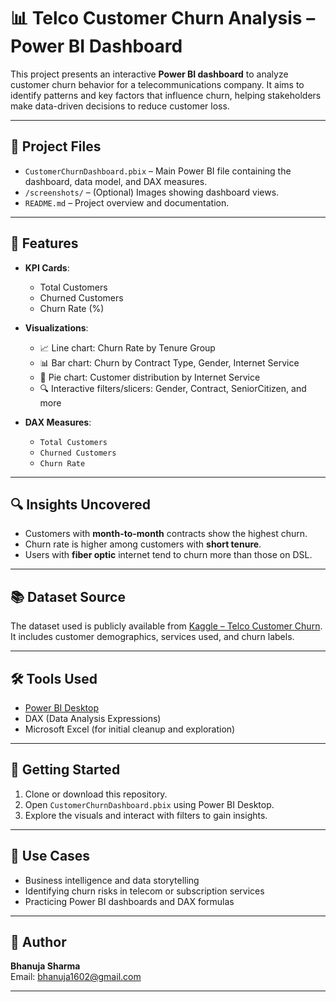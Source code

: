 # 📊 Telco Customer Churn Analysis – Power BI Dashboard

This project presents an interactive **Power BI dashboard** to analyze customer churn behavior for a telecommunications company. It aims to identify patterns and key factors that influence churn, helping stakeholders make data-driven decisions to reduce customer loss.

---

## 📁 Project Files

- `CustomerChurnDashboard.pbix` – Main Power BI file containing the dashboard, data model, and DAX measures.
- `/screenshots/` – (Optional) Images showing dashboard views.
- `README.md` – Project overview and documentation.

---

## 📌 Features

- **KPI Cards**:
  - Total Customers
  - Churned Customers
  - Churn Rate (%)

- **Visualizations**:
  - 📈 Line chart: Churn Rate by Tenure Group
  - 📊 Bar chart: Churn by Contract Type, Gender, Internet Service
  - 🧩 Pie chart: Customer distribution by Internet Service
  - 🔍 Interactive filters/slicers: Gender, Contract, SeniorCitizen, and more

- **DAX Measures**:
  - `Total Customers`
  - `Churned Customers`
  - `Churn Rate`

---

## 🔍 Insights Uncovered

- Customers with **month-to-month** contracts show the highest churn.
- Churn rate is higher among customers with **short tenure**.
- Users with **fiber optic** internet tend to churn more than those on DSL.

---

## 📚 Dataset Source

The dataset used is publicly available from [Kaggle – Telco Customer Churn](https://www.kaggle.com/datasets/blastchar/telco-customer-churn). It includes customer demographics, services used, and churn labels.

---

## 🛠️ Tools Used

- [Power BI Desktop](https://powerbi.microsoft.com/)
- DAX (Data Analysis Expressions)
- Microsoft Excel (for initial cleanup and exploration)

---

## 🚀 Getting Started

1. Clone or download this repository.
2. Open `CustomerChurnDashboard.pbix` using Power BI Desktop.
3. Explore the visuals and interact with filters to gain insights.

---

## 🧠 Use Cases

- Business intelligence and data storytelling
- Identifying churn risks in telecom or subscription services
- Practicing Power BI dashboards and DAX formulas

---

## 📌 Author

**Bhanuja Sharma**   
Email:  bhanuja1602@gmail.com

---

